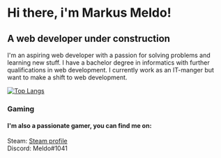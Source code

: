<h1>Hi there, i'm Markus Meldo!</h1>

<h2>A web developer under construction</h2>
I'm an aspiring web developer with a passion for solving problems and learning new stuff. I have a bachelor degree in informatics with further qualifications in web development. I currently work as an IT-manger but want to make a shift to web development. 

[![Top Langs](https://github-readme-stats.vercel.app/api/top-langs/?username=Meldoo&layout=compact&theme=radical)](https://github.com/Meldoo/github-readme-stats)

<h3>Gaming </h3>
  <h4>I'm also a passionate gamer, you can find me on:</h4>
Steam: <a href="https://steamcommunity.com/id/Meldo9000/">Steam profile</a>

<br>
Discord: Meldo#1041
